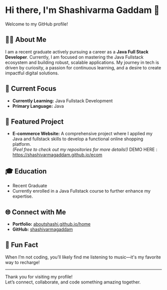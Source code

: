 # Hi there, I'm Shashivarma Gaddam 👋

Welcome to my GitHub profile!

## 👨‍💻 About Me

I am a recent graduate actively pursuing a career as a **Java Full Stack Developer**. Currently, I am focused on mastering the Java Fullstack ecosystem and building robust, scalable applications. My journey in tech is driven by curiosity, a passion for continuous learning, and a desire to create impactful digital solutions.

## 🚀 Current Focus

- **Currently Learning:** Java Fullstack Development  
- **Primary Language:** Java

## 🌟 Featured Project

- **E-commerce Website:** 
  A comprehensive project where I applied my Java and fullstack skills to develop a functional online shopping platform.  
  *(Feel free to check out my repositories for more details!)*
    DEMO HERE : https://shashivarmagaddam.github.io/ecom
## 🎓 Education

- Recent Graduate  
- Currently enrolled in a Java Fullstack course to further enhance my expertise.

## 🌐 Connect with Me

- **Portfolio:** [aboutshashi.github.io/home](https://aboutshashi.github.io/home)
- **GitHub:** [shashivarmagaddam](https://github.com/shashivarmagaddam)

## 🎵 Fun Fact

When I’m not coding, you’ll likely find me listening to music—it's my favorite way to recharge!

---

Thank you for visiting my profile!  
Let’s connect, collaborate, and code something amazing together.
